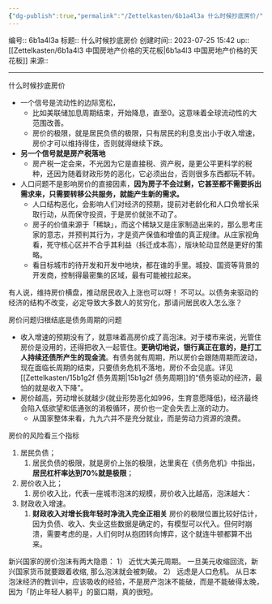 ```yaml
---
{"dg-publish":true,"permalink":"/Zettelkasten/6b1a4l3a 什么时候抄底房价/","dgPassFrontmatter":true}
---
```


编号:: 6b1a4l3a
标题:: 什么时候抄底房价
创建时间:: 2023-07-25 15:42
up:: [[Zettelkasten/6b1a4l3 中国房地产价格的天花板\|6b1a4l3 中国房地产价格的天花板]]
来源:: 

---

什么时候抄底房价
- 一个信号是流动性的边际宽松，
	- 比如美联储加息周期结束，开始降息，直至0。这意味着全球流动性的大范围改善。
	- 房价的极限，就是居民负债的极限，只有居民的利息支出小于收入增速，房价才可以维持得住，否则就得继续下跌。
- **另一个信号就是房产税落地**
	- 房产税一定会来，不光因为它是直接税、资产税，是更公平更科学的税种，还因为随着财政形势的恶化，它必须出台，否则很多东西都玩不转。
- 人口问题不是影响房价的直接因素，**因为房子不会过剩，它甚至都不需要拆出需求来，只需要转移公共服务，就能产生新的需求。**
	- 人口结构恶化，会影响人们对经济的预期，提前对老龄化和人口负增长采取行动，从而保守投资，于是房价就张不动了。
	- 房子的价值来源于「稀缺」，而这个稀缺又是庄家制造出来的，那么思考庄家的意志，并预判其行为，才是资产保值和增值的真正规律。从庄家视角看，死守核心区并不合乎其利益（拆迁成本高），版块轮动显然是更好的策略。
	- 看目标城市的待开发和开发中地块，都在谁的手里。城投、国资等背景的开发商，控制得最密集的区域，最有可能被拉起来。

有人说，维持房价横盘，推动居民收入上涨也可以呀！
不可以。以债务来驱动的经济的结构不改变，必定导致大多数人的贫穷化，那请问居民收入怎么涨？

房价问题归根结底是债务周期的问题
- 收入增速的预期没有了，就意味着高房价成了高泡沫。对于楼市来说，光管住房价是没用的，还得把收入一起管住。**更确切地说，银行真正在意的，是打工人持续还债所产生的现金流**。有债务就有周期，所以房价会跟随周期而波动，现在面临长周期的结束，只要债务危机不落地，房价不会见底。详见[[Zettelkasten/15b1g2f 债务周期\|15b1g2f 债务周期]]的“债务驱动的经济，最怕的就是收入下降”。
- 房价越高，劳动增长就越少(就业形势恶化如996，生育意愿降低)，经济最终会陷入低欲望和低通张的消极循环，房价也一定会失去上涨的动力。
	- 从国家整体来看，九九六并不是充分就业，而是劳动力资源的浪费。

房价的风险看三个指标
1. 居民负债；
	1. 居民负债的极限，就是房价上张的极限，达里奥在《债务危机》中指出，**居民杠杆率达到70%就是极限**；
2. 房价收入比；
	1. 房价收入比，代表一座城市泡沫的规模，房价收入比越高，泡沫越大：
3. 财政收入增速。
	1. **财政收入对增长我年轻时净流入完全正相关**
房价的极限位置比较好估计，因为负债、收入、失业这些数据是确定的，有模型可以代入。但何时崩溃，需要考虑的是，人们何时从抱团转向博弈，这个就连牛顿都算不出来。

新兴国家的房价泡沫有两大隐患：
1） 近忧大美元周期。
一旦美元收缩回流，新兴国家货币就要跟着收缩, 那么泡沫就会被刺破。
2） 远虑是人口危机。
从日本泡沫经济的教训中，应该吸收的经验，不是房产泡沫不能破，而是不能破得太晚，因为「防止年轻人躺平」的窗口期，真的很短。








